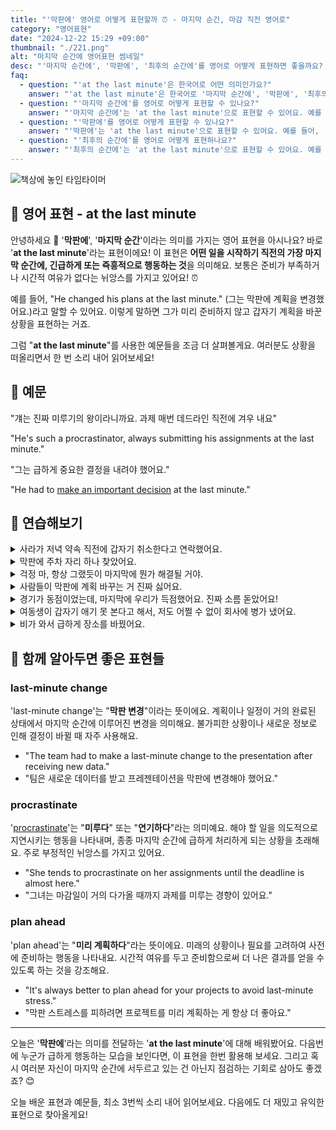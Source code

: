 ```yaml
---
title: "'막판에' 영어로 어떻게 표현할까 ⏰ - 마지막 순간, 마감 직전 영어로"
category: "영어표현"
date: "2024-12-22 15:29 +09:00"
thumbnail: "./221.png"
alt: "마지막 순간에 영어표현 썸네일"
desc: "'마지막 순간에', '막판에', '최후의 순간에'를 영어로 어떻게 표현하면 좋을까요? '그는 막판에 결정을 바꿨어'와 같이 사용할 수 있는 표현을 배워봅시다. 다양한 예문을 통해서 연습하고 본인의 표현으로 만들어 보세요."
faq:
  - question: "'at the last minute'은 한국어로 어떤 의미인가요?"
    answer: "'at the last minute'은 한국어로 '마지막 순간에', '막판에', '최후의 순간에' 등으로 번역될 수 있습니다. 어떤 일이 거의 끝나가거나 마감이 다가올 때의 상황을 표현할 때 사용해요."
  - question: "'마지막 순간에'를 영어로 어떻게 표현할 수 있나요?"
    answer: "'마지막 순간에'는 'at the last minute'으로 표현할 수 있어요. 예를 들어, '그는 마지막 순간에 결정을 바꿨어'는 'He changed his mind at the last minute'로 말할 수 있어요."
  - question: "'막판에'를 영어로 어떻게 표현할 수 있나요?"
    answer: "'막판에'는 'at the last minute'으로 표현할 수 있어요. 예를 들어, '막판에 계획이 변경되었어'는 'The plan changed at the last minute'로 표현할 수 있어요."
  - question: "'최후의 순간에'를 영어로 어떻게 표현하나요?"
    answer: "'최후의 순간에'는 'at the last minute'으로 표현할 수 있어요. 예를 들어, '최후의 순간에 그가 도와줬어'는 'He helped me at the last minute'로 말할 수 있어요."
---
```


![책상에 놓인 타임타이머](./221-1.jpg)

## 🌟 영어 표현 - at the last minute

안녕하세요 👋 '**막판에**', '**마지막 순간**'이라는 의미를 가지는 영어 표현을 아시나요? 바로 '**at the last minute**'라는 표현이에요! 이 표현은 **어떤 일을 시작하기 직전의 가장 마지막 순간에, 긴급하게 또는 즉흥적으로 행동하는 것**을 의미해요. 보통은 준비가 부족하거나 시간적 여유가 없다는 뉘앙스를 가지고 있어요! ⏰

예를 들어, "He changed his plans at the last minute." (그는 막판에 계획을 변경했어요.)라고 말할 수 있어요. 이렇게 말하면 그가 미리 준비하지 않고 갑자기 계획을 바꾼 상황을 표현하는 거죠.

그럼 "**at the last minute**"를 사용한 예문들을 조금 더 살펴볼게요. 여러분도 상황을 떠올리면서 한 번 소리 내어 읽어보세요!

<script async src="https://pagead2.googlesyndication.com/pagead/js/adsbygoogle.js?client=ca-pub-1465612013356152"
     crossorigin="anonymous"></script>
<!-- engple-horizontal-ad -->

<ins class="adsbygoogle"
     style="display:block"
     data-ad-client="ca-pub-1465612013356152"
     data-ad-slot="2106896038"
     data-ad-format="auto"
     data-full-width-responsive="true"></ins>

<script>
     (adsbygoogle = window.adsbygoogle || []).push({});
</script>

## 📖 예문

"걔는 진짜 미루기의 왕이라니까요. 과제 매번 데드라인 직전에 겨우 내요"

"He's such a procrastinator, always submitting his assignments at the last minute."

"그는 급하게 중요한 결정을 내려야 했어요."

"He had to <a href="/blog/vocab-1/010.make-a-decision/">make an important decision</a> at the last minute."

## 💬 연습해보기

<details>
<summary>사라가 저녁 약속 직전에 갑자기 취소한다고 연락했어요.</summary>
<span>Sarah called me at the last minute to cancel our dinner plans.</span>
</details>

<details>
<summary>막판에 주차 자리 하나 찾았어요.</summary>
<span>We found a parking spot at the last minute.</span>
</details>

<details>
<summary>걱정 마, 항상 그랬듯이 마지막에 뭔가 해결될 거야.</summary>
<span>Don't worry, I'm sure something will work out at the last minute. It always does.</span>
</details>

<details>
<summary>사람들이 막판에 계획 바꾸는 거 진짜 싫어요.</summary>
<span>I hate when people change plans at the last minute.</span>
</details>

<details>
<summary>경기가 동점이었는데, 마지막에 우리가 득점했어요. 진짜 소름 돋았어요!</summary>
<span>The game was tied until we scored at the last minute. What a rush!</span>
</details>

<details>
<summary>여동생이 갑자기 애기 못 본다고 해서, 저도 어쩔 수 없이 회사에 병가 냈어요.</summary>
<span>My sister backed out of babysitting at the last minute, so I had to <a href="/blog/vocab-1/032.call-in-sick/">call in sick</a>.</span>
</details>

<details>
<summary>비가 와서 급하게 장소를 바꿨어요.</summary>
<span>They changed the venue at the last minute due to rain.</span>
</details>

## 🤝 함께 알아두면 좋은 표현들

### last-minute change

'last-minute change'는 "**막판 변경**"이라는 뜻이에요. 계획이나 일정이 거의 완료된 상태에서 마지막 순간에 이루어진 변경을 의미해요. 불가피한 상황이나 새로운 정보로 인해 결정이 바뀔 때 자주 사용해요.

- "The team had to make a last-minute change to the presentation after receiving new data."
- "팀은 새로운 데이터를 받고 프레젠테이션을 막판에 변경해야 했어요."

### procrastinate

'[procrastinate](/blog/in-english/264.procrastinate/)'는 "**미루다**" 또는 "**연기하다**"라는 의미예요. 해야 할 일을 의도적으로 지연시키는 행동을 나타내며, 종종 마지막 순간에 급하게 처리하게 되는 상황을 초래해요. 주로 부정적인 뉘앙스를 가지고 있어요.

- "She tends to procrastinate on her assignments until the deadline is almost here."
- "그녀는 마감일이 거의 다가올 때까지 과제를 미루는 경향이 있어요."

### plan ahead

'plan ahead'는 "**미리 계획하다**"라는 뜻이에요. 미래의 상황이나 필요를 고려하여 사전에 준비하는 행동을 나타내요. 시간적 여유를 두고 준비함으로써 더 나은 결과를 얻을 수 있도록 하는 것을 강조해요.

- "It's always better to plan ahead for your projects to avoid last-minute stress."
- "막판 스트레스를 피하려면 프로젝트를 미리 계획하는 게 항상 더 좋아요."

---

오늘은 '**막판에**'라는 의미를 전달하는 '**at the last minute**'에 대해 배워봤어요. 다음번에 누군가 급하게 행동하는 모습을 보인다면, 이 표현을 한번 활용해 보세요. 그리고 혹시 여러분 자신이 마지막 순간에 서두르고 있는 건 아닌지 점검하는 기회로 삼아도 좋겠죠? 😊

오늘 배운 표현과 예문들, 최소 3번씩 소리 내어 읽어보세요. 다음에도 더 재밌고 유익한 표현으로 찾아올게요!
